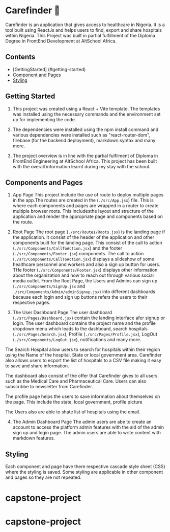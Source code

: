 # Carefinder 💚

Carefinder is an application that gives access to healthcare in Nigeria. It is a tool built using ReactJs and helps users to find, export and share hospitals within Nigeria. This Project was built in partial fulfillment of the Diploma Degree in FrontEnd Development at AltSchool Africa.

## Contents

- [GettingStarted] (#getting-started)
- [Component and Pages](#component-pages)
- [Styling](#styling)

## Getting Started

1. This project was created using a React + Vite template. The templates was installed using the necessary commands and the environment set up for implementing the code.

2. The dependencies were installed using the npm install command and various dependencies were installed such as "react-router-dom", firebase (for the backend deployment), markdown syntax and many more.

3. The project overview is in line with the partial fulfilment of Diploma in FrontEnd Engineering at AltSchool Africa. This project has been built with the overall information learnt during my stay with the school.


## Components and Pages

1. App Page
This project include the use of route to deploy multiple pages in the app.The routes are created in the (`./src/App.jsx`) file. This is where each components and pages are wrapped in a router to create multiple browser roots. This includesthe layout and structure of the application and render the appropriate page and components based on the route.

2. Root Page
The root page (`./src/Routes/Roots.jsx`) is the landing page if the application. It consist of the header of the application and other components built for the landing page. This consist of the call to action (`./src/Components/CallToAction.jsx`) and the footer (`./src/Components/Footer.jsx`) components.
The call to action (`./src/Components/CallToAction.jsx`) displays a slideshow of some healthcare personnel and workers and also a sign up button for users.
THe footer (`./src/Components/Footer.jsx`) displays other information about the organization and how to reach out through various social media outlet.
From the Root Page, the Users and Admins can sign up (`./src/Components/SignUp.jsx` and `./src/Components/Admin/adminSignup.jsx`) into different dashboards because each login and sign up buttons refers the users to their respective pages.

3. The User Dashboard Page
The user dashboard (`./src/Pages/Dashboard.jsx`) contain the landing interface afer signup or login. The user dashboard contains the project name and the profile dropdown menu which leads to the dashboard, search hospitals (`./src/Pages/Search.jsx`), Profile (`./src/Pages/Profile.jsx`), LogOut (`./src/Components/LogOut.jsx`), notifications and many more.

The Search Hospital allow users to search for hospitals within their region using the Name of the hospital, State or local government area.
Carefinder also allows users to ecport the list of hospitals to a CSV file making it easy to save and share information.

The dashboard also consist of the offer that Carefinder gives to all users such as the Medical Care and Pharmaceutical Care. Users can also subscribbe to newsletter from Carefinder.

The profile page helps the users to save information about themselves on the page. This include the state, local government, profile picture

The Users also are able to shate list of hospitals using the email.


4. The Admin Dashboard Page
The admin users are abe to create an account to access the platform admin features with the aid of the admin sign up and login page. The admin users are able to write content with markdown features.


## Styling

Each component and page have there respective cascade style sheet (CSS) where the styling is saved. Some styling are applicable in other component and pages so they are not repeated.

# capstone-project
# capstone-project
